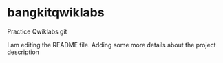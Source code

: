 # bangkitqwiklabs
Practice Qwiklabs git

I am editing the README file. Adding some more details about the project description
